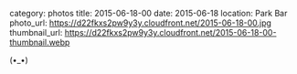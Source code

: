 category: photos 
title: 2015-06-18-00
date: 2015-06-18
location: Park Bar
photo_url: https://d22fkxs2pw9y3y.cloudfront.net/2015-06-18-00.jpg
thumbnail_url: https://d22fkxs2pw9y3y.cloudfront.net/2015-06-18-00-thumbnail.webp

(•_•) 